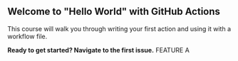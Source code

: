 ## Welcome to "Hello World" with GitHub Actions

This course will walk you through writing your first action and using it with a workflow file. 

**Ready to get started? Navigate to the first issue.**
FEATURE A
